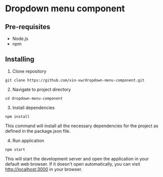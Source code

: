 # Dropdown menu component

## Pre-requisites

- Node.js
- npm

## Installing

1. Clone repository

```
git clone https://github.com/xin-xw/dropdown-menu-component.git
```

2. Navigate to project directory

```
cd dropdown-menu-component
```

3. Install dependencies

```
npm install
```

This command will install all the necessary dependencies for the project as defined in the package.json file.

4. Run application

```
npm start
```

This will start the development server and open the application in your default web browser. If it doesn't open automatically, you can visit <http://localhost:3000> in your browser.
